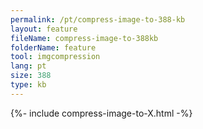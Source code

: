 ```yaml
---
permalink: /pt/compress-image-to-388-kb
layout: feature
fileName: compress-image-to-388kb
folderName: feature
tool: imgcompression
lang: pt
size: 388
type: kb
---
```


{%- include compress-image-to-X.html -%}
